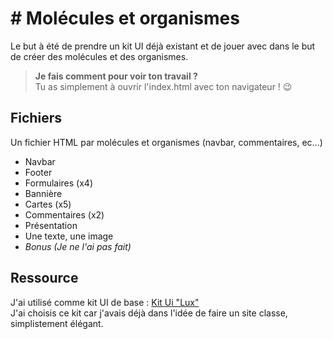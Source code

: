 # # Molécules et organismes

Le but à été de prendre un kit UI déjà existant et de jouer avec dans le but de créer des molécules et des organismes.

> **Je fais comment pour voir ton travail ?**<br>
> Tu as simplement à ouvrir l'index.html avec ton navigateur ! 😉

## Fichiers

Un fichier HTML par molécules et organismes (navbar, commentaires, ec...)

 - Navbar
 - Footer
 - Formulaires (x4)
 - Bannière
 - Cartes (x5)
 - Commentaires (x2)
 - Présentation
 - Une texte, une image
 - *Bonus (Je ne l'ai pas fait)*

## Ressource
J'ai utilisé comme kit UI de base : 
[Kit Ui "Lux"](https://bootswatch.com/lux/)<br>
J'ai choisis ce kit car j'avais déjà dans l'idée de faire un site classe, simplistement élégant. 
